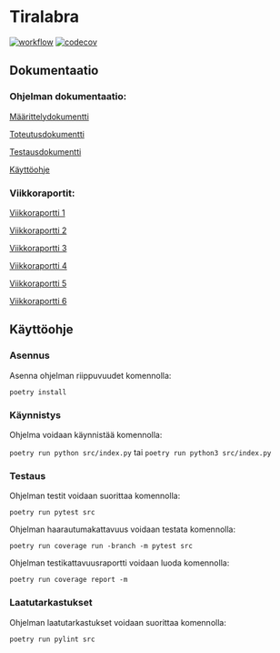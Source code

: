 # Tiralabra

[![workflow](https://github.com/Dhkj/Tiralabra/actions/workflows/main.yml/badge.svg)](https://github.com/Dhkj/Tiralabra/actions)
[![codecov](https://codecov.io/gh/Dhkj/Tiralabra/branch/main/graph/badge.svg?token=GGQ60FH4C3)](https://codecov.io/gh/Dhkj/Tiralabra)

## Dokumentaatio
### Ohjelman dokumentaatio:

[Määrittelydokumentti](https://github.com/Dhkj/Tiralabra/blob/main/Documentation/M%C3%A4%C3%A4rittelydokumentti.md)

[Toteutusdokumentti](https://github.com/Dhkj/Tiralabra/blob/main/Documentation/Toteutusdokumentti.md)

[Testausdokumentti](https://github.com/Dhkj/Tiralabra/blob/main/Documentation/Testausdokumentti.md)

[Käyttöohje](https://github.com/Dhkj/Tiralabra/blob/main/Documentation/K%C3%A4ytt%C3%B6ohje.md)

### Viikkoraportit:

[Viikkoraportti 1](https://github.com/Dhkj/Tiralabra/blob/main/Documentation/Viikkoraportti%201.md)

[Viikkoraportti 2](https://github.com/Dhkj/Tiralabra/blob/main/Documentation/Viikkoraportti%202.md)

[Viikkoraportti 3](https://github.com/Dhkj/Tiralabra/blob/main/Documentation/Viikkoraportti%203.md)

[Viikkoraportti 4](https://github.com/Dhkj/Tiralabra/blob/main/Documentation/Viikkoraportti%204.md)

[Viikkoraportti 5](https://github.com/Dhkj/Tiralabra/blob/main/Documentation/Viikkoraportti%205.md)

[Viikkoraportti 6](https://github.com/Dhkj/Tiralabra/blob/main/Documentation/Viikkoraportti%206.md)

## Käyttöohje
### Asennus

Asenna ohjelman riippuvuudet komennolla:

```poetry install```

### Käynnistys

Ohjelma voidaan käynnistää komennolla:

```poetry run python src/index.py```
tai
```poetry run python3 src/index.py```

### Testaus

Ohjelman testit voidaan suorittaa komennolla:

```poetry run pytest src```

Ohjelman haarautumakattavuus voidaan testata komennolla:

```poetry run coverage run -branch -m pytest src```

Ohjelman testikattavuusraportti voidaan luoda komennolla:

```poetry run coverage report -m```

### Laatutarkastukset

Ohjelman laatutarkastukset voidaan suorittaa komennolla:

```poetry run pylint src```

